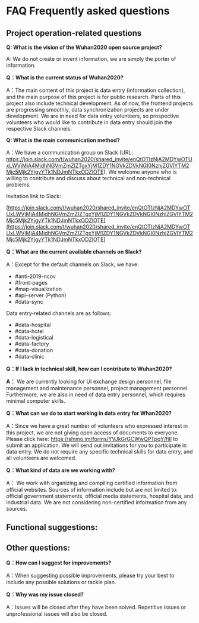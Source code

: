# FAQ Frequently asked questions

## Project operation-related questions

**Q: What is the vision of the Wuhan2020 open source project?**

A: We do not create or invent information, we are simply the porter of information.

**Q：What is the current status of Wuhan2020?**

A：The main content of this project is data entry (information collection), and the main purpose of this project is for public research. Parts of this project also include technical development. As of now, the frontend projects are progressing smoothly, data synchronization projects are under development. We are in need for data entry volunteers, so prospective volunteers who would like to contribute in data entry should join the respective Slack channels.  

**Q: What is the main communication method?**

A：We have a communication group on Slack (URL: https://join.slack.com/t/wuhan2020/shared_invite/enQtOTIzNjA2MDYwOTUxLWVjMjA4MjdhNGVmZmZlZTgxYjM1ZDY1NGVkZDVkNGI0NzhjZGVlYTM2Mjc5Mjk2YjgyYTk1NDJmNTkxODZlOTE). We welcome anyone who is willing to contribute and discuss about technical and non-technical problems. 

Invitation link to Slack: 

[https://join.slack.com/t/wuhan2020/shared_invite/enQtOTIzNjA2MDYwOTUxLWVjMjA4MjdhNGVmZmZlZTgxYjM1ZDY1NGVkZDVkNGI0NzhjZGVlYTM2Mjc5Mjk2YjgyYTk1NDJmNTkxODZlOTE](https://join.slack.com/t/wuhan2020/shared_invite/enQtOTIzNjA2MDYwOTUxLWVjMjA4MjdhNGVmZmZlZTgxYjM1ZDY1NGVkZDVkNGI0NzhjZGVlYTM2Mjc5Mjk2YjgyYTk1NDJmNTkxODZlOTE)

**Q：What are the current available channels on Slack?**

A：Except for the default channels on Slack, we have:
* #anti-2019-ncov
* #front-pages
* #map-visualization
* #api-server (Python)
* #data-sync

Data entry-related channels are as follows: 

*  #data-hospital
*  #data-hotel
* #data-logistical
* #data-factory
* #data-donation
* #data-clinic

**Q：If I lack in technical skill, how can I contribute to Wuhan2020?**

**A：** We are currently looking for UI exchange design personnel, file management and maintenance personnel, project management personnel. Furthermore, we are also in need of data entry personnel, which requires minimal computer skills.

**Q：What can we do to start working in data entry for Whan2020?**

A：Since we have a great number of volunteers who expressed interest in this project, we are not giving open access of documents to everyone. Please click here: https://shimo.im/forms/YVJkGrGCWwQPTpqY/fill to submit an application. We will send out invitations for you to participate in data entry. We do not require any specific technical skills for data entry, and all volunteers are welcomed. 

**Q：What kind of data are we working with?**

A： We work with organizing and compiling certified information from official websites. Sources of information include but are not limited to: official government statements, official media statements, hospital data, and industrial data. We are not considering non-certified information from any sources. 

## Functional suggestions: 

## Other questions: 

**Q：How can I suggest for improvements?**

A：When suggesting possible improvements, please try your best to include any possible solutions or tackle plan. 

**Q：Why was my issue closed?**

A：Issues will be closed after they have been solved. Repetitive issues or unprofessional issues will also be closed. 
